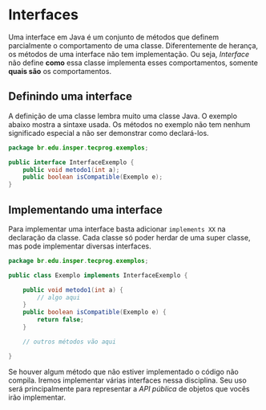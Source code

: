 # Interfaces

Uma interface em Java é um conjunto de métodos que definem parcialmente o comportamento de uma classe. Diferentemente de herança, os métodos de uma interface não tem implementação. Ou seja, *Interface* não define **como** essa classe implementa esses comportamentos, somente **quais são** os comportamentos. 

## Definindo uma interface

A definição de uma classe lembra muito uma classe Java. O exemplo abaixo mostra a sintaxe usada. Os métodos no exemplo não tem nenhum significado especial a não ser demonstrar como declará-los. 

```java
package br.edu.insper.tecprog.exemplos;

public interface InterfaceExemplo {
    public void metodo1(int a);
    public boolean isCompatible(Exemplo e);
}
```

## Implementando uma interface

Para implementar uma interface basta adicionar `implements XX` na declaração da classe. Cada classe só poder herdar de uma super classe, mas pode implementar diversas interfaces. 

```java
package br.edu.insper.tecprog.exemplos;

public class Exemplo implements InterfaceExemplo {

    public void metodo1(int a) {
        // algo aqui
    }
    public boolean isCompatible(Exemplo e) {
        return false;
    }

    // outros métodos vão aqui

}
```

Se houver algum método que não estiver implementado o código não compila. Iremos implementar várias interfaces nessa disciplina. Seu uso será principalmente para representar a *API pública* de objetos que vocês irão implementar. 